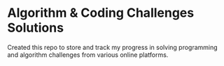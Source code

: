 # Algorithm & Coding Challenges Solutions

Created this repo to store and track my progress in solving programming and algorithm challenges from various online platforms.
